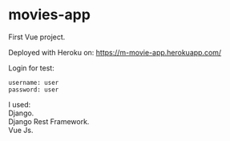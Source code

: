 # movies-app

First Vue project.

Deployed with Heroku on: https://m-movie-app.herokuapp.com/

Login for test:
```
username: user
password: user
```
I used:  
Django.  
Django Rest Framework.  
Vue Js.
